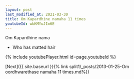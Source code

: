 ```yaml
---
layout: post
last_modified_at: 2021-03-30
title: Om Kapardhine namaha 11 times
youtubeId: wbKMYuJIm6E
---
```

 
 
Om Kapardhine nama 
 
 -  Who has matted hair 
 
  
 
  
 
 
 
 
 
 


{% include youtubePlayer.html id=page.youtubeId %}
 
[Next]({{ site.baseurl }}{% link  split1/_posts/2013-01-25-Om oordhwarethase namaha 11 times.md%})
 
